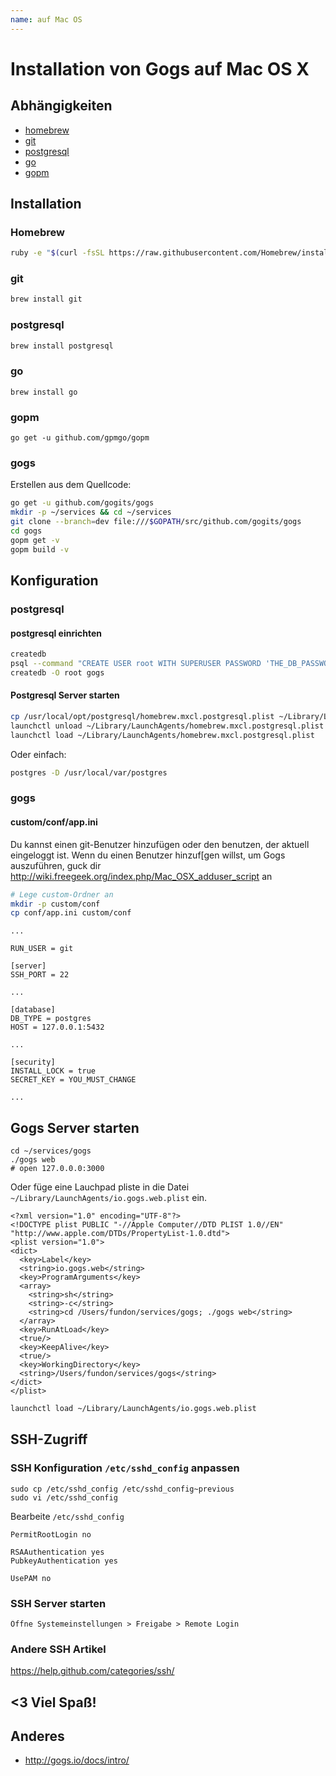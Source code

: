 ```yaml
---
name: auf Mac OS
---
```


# Installation von Gogs auf Mac OS X

> 

## Abhängigkeiten

* [homebrew][]
* [git][]
* [postgresql][]
* [go][]
* [gopm][]

## Installation

### Homebrew

```sh
ruby -e "$(curl -fsSL https://raw.githubusercontent.com/Homebrew/install/master/install)"
```

### git

```sh
brew install git
```

### postgresql

```sh
brew install postgresql
```

### go

```
brew install go
```

### gopm

```
go get -u github.com/gpmgo/gopm
```

### gogs
Erstellen aus dem Quellcode:

```sh
go get -u github.com/gogits/gogs
mkdir -p ~/services && cd ~/services
git clone --branch=dev file:///$GOPATH/src/github.com/gogits/gogs
cd gogs
gopm get -v
gopm build -v
```

## Konfiguration

### postgresql

#### postgresql einrichten
```sh
createdb
psql --command "CREATE USER root WITH SUPERUSER PASSWORD 'THE_DB_PASSWORD';"
createdb -O root gogs
```

#### Postgresql Server starten

```sh
cp /usr/local/opt/postgresql/homebrew.mxcl.postgresql.plist ~/Library/LaunchAgents/
launchctl unload ~/Library/LaunchAgents/homebrew.mxcl.postgresql.plist
launchctl load ~/Library/LaunchAgents/homebrew.mxcl.postgresql.plist
```

Oder einfach:

```sh
postgres -D /usr/local/var/postgres
```

### gogs

#### custom/conf/app.ini

Du kannst einen git-Benutzer hinzufügen oder den benutzen, der aktuell eingeloggt ist.
Wenn du einen Benutzer hinzuf[gen willst, um Gogs auszuführen, guck dir http://wiki.freegeek.org/index.php/Mac_OSX_adduser_script an

```sh
# Lege custom-Ordner an
mkdir -p custom/conf
cp conf/app.ini custom/conf
```


```
...

RUN_USER = git

[server]
SSH_PORT = 22

...

[database]
DB_TYPE = postgres
HOST = 127.0.0.1:5432

...

[security]
INSTALL_LOCK = true
SECRET_KEY = YOU_MUST_CHANGE

...
```

## Gogs Server starten

```
cd ~/services/gogs
./gogs web
# open 127.0.0.0:3000
```

Oder füge eine Lauchpad pliste in die Datei `~/Library/LaunchAgents/io.gogs.web.plist` ein.

```
<?xml version="1.0" encoding="UTF-8"?>
<!DOCTYPE plist PUBLIC "-//Apple Computer//DTD PLIST 1.0//EN" "http://www.apple.com/DTDs/PropertyList-1.0.dtd">
<plist version="1.0">
<dict>
  <key>Label</key>
  <string>io.gogs.web</string>
  <key>ProgramArguments</key>
  <array>
    <string>sh</string>
    <string>-c</string>
    <string>cd /Users/fundon/services/gogs; ./gogs web</string>
  </array>
  <key>RunAtLoad</key>
  <true/>
  <key>KeepAlive</key>
  <true/>
  <key>WorkingDirectory</key>
  <string>/Users/fundon/services/gogs</string>
</dict>
</plist>
```

```sh
launchctl load ~/Library/LaunchAgents/io.gogs.web.plist
```

## SSH-Zugriff

### SSH Konfiguration `/etc/sshd_config` anpassen

```
sudo cp /etc/sshd_config /etc/sshd_config~previous
sudo vi /etc/sshd_config
```

Bearbeite `/etc/sshd_config`

```
PermitRootLogin no

RSAAuthentication yes
PubkeyAuthentication yes

UsePAM no
```

### SSH Server starten

```
Öffne Systemeinstellungen > Freigabe > Remote Login
```

### Andere SSH Artikel

https://help.github.com/categories/ssh/

## <3 Viel Spaß!

## Anderes

* http://gogs.io/docs/intro/

[Homebrew]: http://brew.sh
[git]: http://git-scm.com
[postgresql]: http://www.postgresql.org
[gogs]: http://gogs.io
[gopm]: http://gopm.io
[go]: http://golang.org
